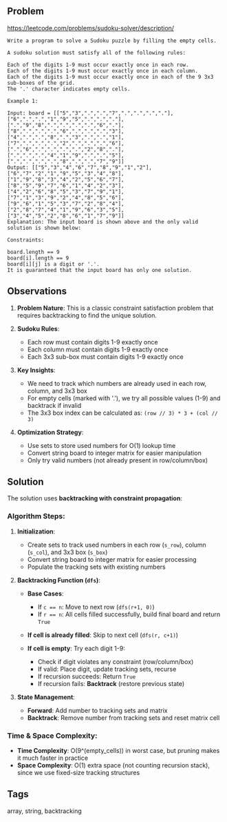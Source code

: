 ## Problem

https://leetcode.com/problems/sudoku-solver/description/

```
Write a program to solve a Sudoku puzzle by filling the empty cells.

A sudoku solution must satisfy all of the following rules:

Each of the digits 1-9 must occur exactly once in each row.
Each of the digits 1-9 must occur exactly once in each column.
Each of the digits 1-9 must occur exactly once in each of the 9 3x3 sub-boxes of the grid.
The '.' character indicates empty cells.

Example 1:

Input: board = [["5","3",".",".","7",".",".",".","."],["6",".",".","1","9","5",".",".","."],[".","9","8",".",".",".",".","6","."],["8",".",".",".","6",".",".",".","3"],["4",".",".","8",".","3",".",".","1"],["7",".",".",".","2",".",".",".","6"],[".","6",".",".",".",".","2","8","."],[".",".",".","4","1","9",".",".","5"],[".",".",".",".","8",".",".","7","9"]]
Output: [["5","3","4","6","7","8","9","1","2"],["6","7","2","1","9","5","3","4","8"],["1","9","8","3","4","2","5","6","7"],["8","5","9","7","6","1","4","2","3"],["4","2","6","8","5","3","7","9","1"],["7","1","3","9","2","4","8","5","6"],["9","6","1","5","3","7","2","8","4"],["2","8","7","4","1","9","6","3","5"],["3","4","5","2","8","6","1","7","9"]]
Explanation: The input board is shown above and the only valid solution is shown below:

Constraints:

board.length == 9
board[i].length == 9
board[i][j] is a digit or '.'.
It is guaranteed that the input board has only one solution.
```

## Observations

1. **Problem Nature**: This is a classic constraint satisfaction problem that requires backtracking to find the unique solution.

2. **Sudoku Rules**: 
   - Each row must contain digits 1-9 exactly once
   - Each column must contain digits 1-9 exactly once  
   - Each 3x3 sub-box must contain digits 1-9 exactly once

3. **Key Insights**:
   - We need to track which numbers are already used in each row, column, and 3x3 box
   - For empty cells (marked with '.'), we try all possible values (1-9) and backtrack if invalid
   - The 3x3 box index can be calculated as: `(row // 3) * 3 + (col // 3)`

4. **Optimization Strategy**:
   - Use sets to store used numbers for O(1) lookup time
   - Convert string board to integer matrix for easier manipulation
   - Only try valid numbers (not already present in row/column/box)

## Solution

The solution uses **backtracking with constraint propagation**:

### Algorithm Steps:

1. **Initialization**:
   - Create sets to track used numbers in each row (`s_row`), column (`s_col`), and 3x3 box (`s_box`)
   - Convert string board to integer matrix for easier processing
   - Populate the tracking sets with existing numbers

2. **Backtracking Function (`dfs`)**:
   - **Base Cases**:
     - If `c == n`: Move to next row (`dfs(r+1, 0)`)
     - If `r == n`: All cells filled successfully, build final board and return `True`
   
   - **If cell is already filled**: Skip to next cell (`dfs(r, c+1)`)
   
   - **If cell is empty**: Try each digit 1-9:
     - Check if digit violates any constraint (row/column/box)
     - If valid: Place digit, update tracking sets, recurse
     - If recursion succeeds: Return `True`
     - If recursion fails: **Backtrack** (restore previous state)

3. **State Management**:
   - **Forward**: Add number to tracking sets and matrix
   - **Backtrack**: Remove number from tracking sets and reset matrix cell

### Time & Space Complexity:

- **Time Complexity**: O(9^(empty_cells)) in worst case, but pruning makes it much faster in practice
- **Space Complexity**: O(1) extra space (not counting recursion stack), since we use fixed-size tracking structures

## Tags

array, string, backtracking